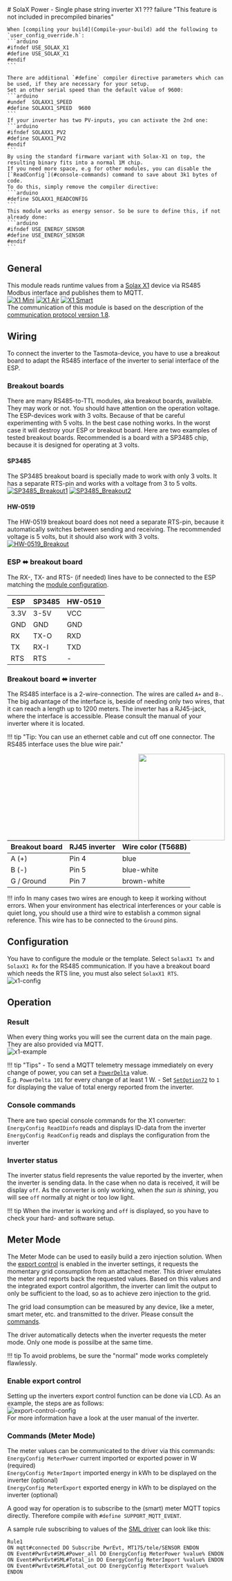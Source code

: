 <a id="top">
# SolaX Power - Single phase string inverter X1
??? failure "This feature is not included in precompiled binaries"

	When [compiling your build](Compile-your-build) add the following to `user_config_override.h`:
	```arduino
	#ifndef USE_SOLAX_X1
	#define USE_SOLAX_X1
	#endif
	```

	There are additional `#define` compiler directive parameters which can be used, if they are necessary for your setup.  
	Set an other serial speed than the default value of 9600:
	```arduino
	#undef  SOLAXX1_SPEED
	#define SOLAXX1_SPEED  9600
	```
	If your inverter has two PV-inputs, you can activate the 2nd one:
	```arduino
	#ifndef SOLAXX1_PV2
	#define SOLAXX1_PV2
	#endif
	```
	By using the standard firmware variant with Solax-X1 on top, the resulting binary fits into a normal 1M chip.
	If you need more space, e.g for other modules, you can disable the [`ReadConfig`](#console-commands) command to save about 3k1 bytes of code.
	To do this, simply remove the compiler directive:
	```arduino
	#define SOLAXX1_READCONFIG
	```
	This module works as energy sensor. So be sure to define this, if not already done:
	```arduino
	#ifndef USE_ENERGY_SENSOR
	#define USE_ENERGY_SENSOR
	#endif
	```
	
## General

This module reads runtime values from a [Solax X1](https://www.solaxpower.com) device via RS485 Modbus interface and publishes them to MQTT.  
[![X1 Mini](_media/solax-x1/X1Mini_200.png)](_media/solax-x1/X1Mini.png) [![X1 Air](_media/solax-x1/X1Air_200.png)](_media/solax-x1/X1Air.png) [![X1 Smart](_media/solax-x1/X1Smart_200.png)](_media/solax-x1/X1Smart.png)  
The communication of this module is based on the description of the [communication protocol version 1.8](_media/solax-x1/SolaxPower_Single_Phase_External_Communication_Protocol_X1_V1.8.pdf).

## Wiring

To connect the inverter to the Tasmota-device, you have to use a breakout board to adapt the RS485 interface of the inverter to serial interface of the ESP.

### Breakout boards

There are many RS485-to-TTL modules, aka breakout boards, available. They may work or not. You should have attention on the operation voltage. The ESP-devices work with 3 volts.
Because of that be careful experimenting with 5 volts. In the best case nothing works. In the worst case it will destroy your ESP or breakout board.
Here are two examples of tested breakout boards. Recommended is a board with a SP3485 chip, because it is designed for operating at 3 volts.

#### SP3485

The SP3485 breakout board is specially made to work with only 3 volts. It has a separate RTS-pin and works with a voltage from 3 to 5 volts.  
[![SP3485_Breakout1](_media/solax-x1/SP3485_Breakout1_240.jpg)](_media/solax-x1/SP3485_Breakout1.jpg) [![SP3485_Breakout2](_media/solax-x1/SP3485_Breakout2_240.jpg)](_media/solax-x1/SP3485_Breakout1.jpg)
#### HW-0519
The HW-0519 breakout board does not need a separate RTS-pin, because it automatically switches between sending and receiving. The recommended voltage is 5 volts, but it should also work with 3 volts.  
[![HW-0519_Breakout](_media/solax-x1/HW-0519_Breakout_480.jpg)](_media/solax-x1/HW-0519_Breakout.jpg)
### ESP ⬌ breakout board
The RX-, TX- and RTS- (if needed) lines have to be connected to the ESP matching the [module configuration](#configuration).

| ESP  | SP3485 | HW-0519 |
|------|--------|---------|
| 3.3V | 3-5V   | VCC     |
| GND  | GND    | GND     |
| RX   | TX-O   | RXD     |
| TX   | RX-I   | TXD     |
| RTS  | RTS    | -       |

### Breakout board ⬌ inverter
The RS485 interface is a 2-wire-connection. The wires are called `A+` and `B-`. The big advantage of the interface is, beside of needing only two wires, that it can reach a length up to 1200 meters.
The inverter has a RJ45-jack, where the interface is accessible. Please consult the manual of your inverter where it is located.

!!! tip	"Tip: You can use an ethernet cable and cut off one connector. The RS485 interface uses the blue wire pair."

<img src="../_media/solax-x1/RJ45.png" align=right width=200>

| Breakout board | RJ45 inverter | Wire color (T568B) |
|----------------|---------------|--------------------|
| A (+)          | Pin 4         | blue               |
| B (-)          | Pin 5         | blue-white         |
| G / Ground     | Pin 7         | brown-white        |

!!! info
	In many cases two wires are enough to keep it working without errors.
	When your environment has electrical interferences or your cable is quiet long, you should use a third wire to establish a common signal reference.
	This wire has to be connected to the `Ground` pins.

## Configuration
You have to configure the module or the template. Select `SolaxX1 Tx` and `SolaxX1 Rx` for the RS485 communication. If you have a breakout board which needs the RTS line, you must also select `SolaxX1 RTS`.  
![x1-config](_media/solax-x1/x1-config-mark_260.png)

## Operation
### Result
When every thing works you will see the current data on the main page. They are also provided via MQTT.  
![x1-example](_media/solax-x1/x1-example_300.png)

!!! tip "Tips"
	- To send a MQTT telemetry message immediately on every change of power, you can set a [`PowerDelta`](Commands.md#powerdelta) value.  
	E.g. `PowerDelta 101` for every change of at least 1 W.
	- Set [`SetOption72`](Commands.md#setoption72) to `1` for displaying the value of total energy reported from the inverter.

### Console commands
There are two special console commands for the X1 converter:  
`EnergyConfig ReadIDinfo` reads and displays ID-data from the inverter  
`EnergyConfig ReadConfig` reads and displays the configuration from the inverter  

### Inverter status
The inverter status field represents the value reported by the inverter, when the inverter is sending data.
In the case when no data is received, it will be display `off`. As the converter is only working, when _the sun is shining_, you will see `off` normally at night or too low light.  

!!! tip
	When the inverter is working and `off` is displayed, so you have to check your hard- and software setup.

## Meter Mode
The Meter Mode can be used to easily build a zero injection solution. When the [export control](#enable-export-control) is enabled in the inverter settings, it requests the momentary grid consumption from an attached meter. This driver emulates the meter and reports back the requested values. Based on this values and the integrated export control algorithm, the inverter can limit the output to only be sufficient to the load, so as to achieve zero injection to the grid.  

The grid load consumption can be measured by any device, like a meter, smart meter, etc. and transmitted to the driver. Please consult the [commands](#commands-meter-mode).

The driver automatically detects when the inverter requests the meter mode. Only one mode is possilbe at the same time.

!!! tip
	To avoid problems, be sure the "normal" mode works completely flawlessly.

### Enable export control
Setting up the inverters export control function can be done via LCD. As an example, the steps are as follows:  
![export-control-config](_media/solax-x1/export-control-config.png)  
For more information have a look at the user manual of the inverter.

### Commands (Meter Mode)
The meter values can be communicated to the driver via this commands:  
`EnergyConfig MeterPower` current imported or exported power in W (required)  
`EnergyConfig MeterImport` imported energy in kWh to be displayed on the inverter (optional)  
`EnergyConfig MeterExport` exported energy in kWh to be displayed on the inverter (optional)  

A good way for operation is to subscribe to the (smart) meter MQTT topics directly. Therefore compile with `#define SUPPORT_MQTT_EVENT`. 

A sample rule subscribing to values of the [SML driver](Smart-Meter-Interface.md) can look like this: 
```
Rule1
ON mqtt#connected DO Subscribe PwrEvt, MT175/tele/SENSOR ENDON
ON Event#PwrEvt#SML#Power_all DO EnergyConfig MeterPower %value% ENDON
ON Event#PwrEvt#SML#Total_in DO EnergyConfig MeterImport %value% ENDON
ON Event#PwrEvt#SML#Total_out DO EnergyConfig MeterExport %value% ENDON
```
